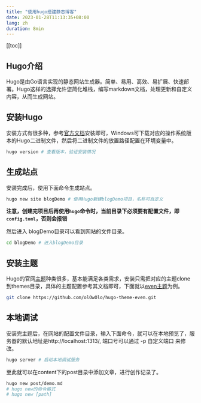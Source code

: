 ```yaml
---
title: "使用hugo搭建静态博客"
date: 2023-01-28T11:13:35+08:00
lang: zh
duration: 8min
---
```

[[toc]]

## Hugo介绍

Hugo是由Go语言实现的静态网站生成器。简单、易用、高效、易扩展、快速部署。Hugo这样的选择允许您简化堆栈，编写markdown文档，处理更新和自定义内容，从而生成网站。

## 安装Hugo

安装方式有很多种，参考[官方文档](https://www.gohugo.org/doc/overview/installing/)安装即可，Windows可下载对应的操作系统版本的Hugo二进制文件，然后将二进制文件的放置路径配置在环境变量中。

```bash
hugo version # 查看版本，验证安装情况
```

## 生成站点

安装完成后，使用下面命令生成站点。

```bash
hugo new site blogDemo # 使用Hugo新建blogDemo项目，名称可自定义
```

**注意，创建完项目后再使用`hugo`命令时，当前目录下必须要有配置文件，即`config.toml`，否则会报错**



然后进入 blogDemo目录可以看到网站的文件目录。

```bash
cd blogDemo # 进入blogDemo目录
```

## 安装主题

Hugo的官网[主题](https://themes.gohugo.io/)种类很多，基本能满足各类需求，安装只需把对应的主题clone到themes目录，具体的主题配置参考其文档即可，下面就以[even主题](https://github.com/olOwOlo/hugo-theme-even)为例。

```bash
git clone https://github.com/olOwOlo/hugo-theme-even.git
```

## 本地调试

安装完主题后，在网站的配置文件目录，输入下面命令，就可以在本地预览了，服务器的默认地址是http://localhost:1313/, 端口号可以通过 -p 自定义端口 来修改。

```bash
hugo server # 启动本地调试服务
```

至此就可以在content下的post目录中添加文章，进行创作记录了。

```bash
hugo new post/demo.md
# hugo new的命令格式
# hugo new [path]
```

